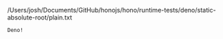 /Users/josh/Documents/GitHub/honojs/hono/runtime-tests/deno/static-absolute-root/plain.txt
```
Deno!
```
